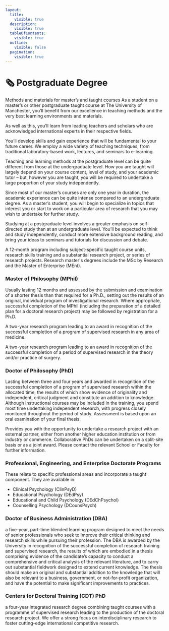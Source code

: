 ```yaml
---
layout:
  title:
    visible: true
  description:
    visible: true
  tableOfContents:
    visible: true
  outline:
    visible: false
  pagination:
    visible: true
---
```


# 🗞️ Postgraduate Degree

Methods and materials for master’s and taught courses As a student on a master’s or other postgraduate taught course at The University of Manchester, you’ll benefit from our excellence in teaching methods and the very best learning environments and materials.

As well as this, you’ll learn from leading teachers and scholars who are acknowledged international experts in their respective fields.

You’ll develop skills and gain experience that will be fundamental to your future career. We employ a wide variety of teaching techniques, from traditional laboratory-based work, lectures, and seminars to e-learning.

Teaching and learning methods at the postgraduate level can be quite different from those at the undergraduate level. How you are taught will largely depend on your course content, level of study, and your academic tutor – but, however you are taught, you will be required to undertake a large proportion of your study independently.

Since most of our master’s courses are only one year in duration, the academic experience can be quite intense compared to an undergraduate degree. As a master’s student, you will begin to specialize in topics that interest you or start to work on a particular area of research that you may wish to undertake for further study.

Studying at a postgraduate level involves a greater emphasis on self-directed study than at an undergraduate level. You’ll be expected to think and study independently, conduct more extensive background reading, and bring your ideas to seminars and tutorials for discussion and debate.

A 12-month program including subject-specific taught course units, research skills training and a substantial research project, or series of research projects. Research master's degrees include the MSc by Research and the Master of Enterprise (MEnt).

### Master of Philosophy (MPhil) <a href="#master-of-philosophy-mphil" id="master-of-philosophy-mphil"></a>

Usually lasting 12 months and assessed by the submission and examination of a shorter thesis than that required for a Ph.D., setting out the results of an original, individual program of investigational research. Where appropriate, successful completion of the MPhil (including the preparation of a detailed plan for a doctoral research project) may be followed by registration for a Ph.D.

A two-year research program leading to an award in recognition of the successful completion of a program of supervised research in any area of medicine.

A two-year research program leading to an award in recognition of the successful completion of a period of supervised research in the theory and/or practice of surgery.

### Doctor of Philosophy (PhD) <a href="#doctor-of-philosophy-phd" id="doctor-of-philosophy-phd"></a>

Lasting between three and four years and awarded in recognition of the successful completion of a program of supervised research within the allocated time, the results of which show evidence of originality and independent, critical judgment and constitute an addition to knowledge. Although instructional courses may be included in the training, you spend most time undertaking independent research, with progress closely monitored throughout the period of study. Assessment is based upon an oral examination of your final thesis.

Provides you with the opportunity to undertake a research project with an external partner, either from another higher education institution or from industry or commerce. Collaborative PhDs can be undertaken on a split-site basis or as a joint award. Please contact the relevant School or Faculty for further information.

### Professional, Engineering, and Enterprise Doctorate Programs <a href="#professional-engineering-and-enterprise-doctorate-programs" id="professional-engineering-and-enterprise-doctorate-programs"></a>

These relate to specific professional areas and incorporate a taught component. They are available in:

* Clinical Psychology (ClinPsyD)
* Educational Psychology (DEdPsy)
* Educational and Child Psychology (DEdChPsychol)
* Counselling Psychology (DCounsPsych)

### Doctor of Business Administration (DBA) <a href="#doctor-of-business-administration-dba" id="doctor-of-business-administration-dba"></a>

a five-year, part-time blended learning program designed to meet the needs of senior professionals who seek to improve their critical thinking and research skills while pursuing their profession. The DBA is awarded by the University in recognition of the successful completion of research training and supervised research, the results of which are embodied in a thesis comprising evidence of the candidate’s capacity to conduct a comprehensive and critical analysis of the relevant literature, and to carry out substantial fieldwork designed to extend current knowledge. The thesis should make an original and substantial addition to the knowledge that will also be relevant to a business, government, or not-for-profit organization, and have the potential to make significant improvements to practices.

### Centers for Doctoral Training (CDT) PhD <a href="#centers-for-doctoral-training-cdt-phd" id="centers-for-doctoral-training-cdt-phd"></a>

a four-year integrated research degree combining taught courses with a programme of supervised research leading to the production of the doctoral research project. We offer a strong focus on interdisciplinary research to foster cutting-edge international competitive research.
